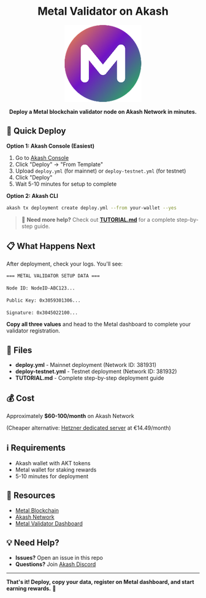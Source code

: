 <div align="center">

# Metal Validator on Akash

<img src="assets/metalblockchain-logo.png" alt="Metal Blockchain Logo" width="200" height="200">

**Deploy a Metal blockchain validator node on Akash Network in minutes.**

</div>

## 🚀 Quick Deploy

**Option 1: Akash Console (Easiest)**
1. Go to [Akash Console](https://console.akash.network/)
2. Click "Deploy" → "From Template"
3. Upload `deploy.yml` (for mainnet) or `deploy-testnet.yml` (for testnet)
4. Click "Deploy"
5. Wait 5-10 minutes for setup to complete

**Option 2: Akash CLI**
```bash
akash tx deployment create deploy.yml --from your-wallet --yes
```

> 📖 **Need more help?** Check out **[TUTORIAL.md](TUTORIAL.md)** for a complete step-by-step guide.

## 📋 What Happens Next

After deployment, check your logs. You'll see:

```
=== METAL VALIDATOR SETUP DATA ===

Node ID: NodeID-ABC123...

Public Key: 0x3059301306...

Signature: 0x3045022100...
```

**Copy all three values** and head to the Metal dashboard to complete your validator registration.

## 📁 Files

- **deploy.yml** - Mainnet deployment (Network ID: 381931)
- **deploy-testnet.yml** - Testnet deployment (Network ID: 381932)
- **TUTORIAL.md** - Complete step-by-step deployment guide

## 💰 Cost

Approximately **$60-100/month** on Akash Network

(Cheaper alternative: [Hetzner dedicated server](https://www.hetzner.com/) at €14.49/month)

## ℹ️ Requirements

- Akash wallet with AKT tokens
- Metal wallet for staking rewards
- 5-10 minutes for deployment

## 🔗 Resources

- [Metal Blockchain](https://metalblockchain.org/)
- [Akash Network](https://akash.network/)
- [Metal Validator Dashboard](https://metalblockchain.org/validators)

## 💡 Need Help?

- **Issues?** Open an issue in this repo
- **Questions?** Join [Akash Discord](https://discord.akash.network/)

---

**That's it! Deploy, copy your data, register on Metal dashboard, and start earning rewards.** 🎉

